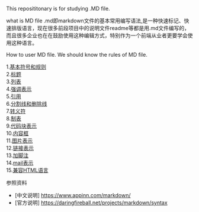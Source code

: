 This reposititonary is for studying .MD file.

what is MD file
.md即markdown文件的基本常用编写语法,是一种快速标记、快速排版语言，现在很多前段项目中的说明文件readme等都是用.md文件编写的，
而且很多企业也在在鼓励使用这种编辑方式，特别作为一个前端从业者更要学会使用这种语言。

How to user MD file.
We should know the rules of MD file.

1.[基本符号和规则](https://github.com/pactera-testing-wangyuzheng/Study_MD_files/blob/master/1.%E5%9F%BA%E6%9C%AC%E7%AC%A6%E5%8F%B7.md)<BR>
2.[标题](https://github.com/pactera-testing-wangyuzheng/Study_MD_files/blob/master/2.%E6%A0%87%E9%A2%98.md)<BR>
3.[列表](https://github.com/pactera-testing-wangyuzheng/Study_MD_files/blob/master/3.%E5%88%97%E8%A1%A8.md)<BR>
4.[强调表示](https://github.com/pactera-testing-wangyuzheng/Study_MD_files/blob/master/4.%E5%BC%BA%E8%B0%83%E8%A1%A8%E7%A4%BA.md)<BR>
5.[引用](https://github.com/pactera-testing-wangyuzheng/Study_MD_files/blob/master/5.%E5%BC%95%E7%94%A8.md)<BR>
6.[分割线和删除线](https://github.com/pactera-testing-wangyuzheng/Study_MD_files/blob/master/6.%E5%88%86%E5%89%B2%E7%BA%BF%E5%92%8C%E5%88%A0%E9%99%A4%E7%BA%BF.md)<BR>
7.[转义符](https://github.com/pactera-testing-wangyuzheng/Study_MD_files/blob/master/7.%E8%BD%AC%E4%B9%89%E7%AC%A6.md)<BR>
8.[制表](https://github.com/pactera-testing-wangyuzheng/Study_MD_files/blob/master/8.%E5%88%B6%E8%A1%A8.md)<BR>
9.[代码块表示]()<BR>
10.[内容框]()<BR>
11.[图片表示]()<BR>
12.[链接表示]()<BR>
13.[加脚注]()<BR>
14.[mail表示]()<BR>
15.[兼容HTML语言]()<BR>


参照资料

* [中文说明] https://www.appinn.com/markdown/
* [官方说明] https://daringfireball.net/projects/markdown/syntax
